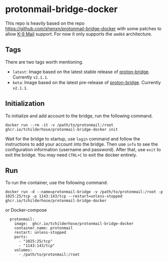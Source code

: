 # protonmail-bridge-docker

This repo is heavily based on the repo https://github.com/shenxn/protonmail-bridge-docker with some patches to allow [K-9 Mail](https://github.com/k9mail/k-9) support. For now it only supports the `amd64` architecture.


## Tags

There are two tags worth mentioning.
 - `latest`: Image based on the latest stable release of [proton-bridge](https://github.com/ProtonMail/proton-bridge). Currently `v2.1.1`.
 - `beta`: Image based on the latest pre-release of [proton-bridge](https://github.com/ProtonMail/proton-bridge). Currently `v2.1.1`.

## Initialization

To initialize and add account to the bridge, run the following command.

```
docker run --rm -it -v /path/to/protonmail:/root ghcr.io/tchilderhose/protonmail-bridge-docker init
```

Wait for the bridge to startup, use `login` command and follow the instructions to add your account into the bridge. Then use `info` to see the configuration information (username and password). After that, use `exit` to exit the bridge. You may need `CTRL+C` to exit the docker entirely.

## Run

To run the container, use the following command.

```
docker run -d --name=protonmail-bridge -v /path/to/protonmail:/root -p 1025:25/tcp -p 1143:143/tcp --restart=unless-stopped ghcr.io/tchilderhose/protonmail-bridge-docker
```

or Docker-compose

```
  protonmail:
    image:  ghcr.io/tchilderhose/protonmail-bridge-docker
    container_name: protonmail
    restart: unless-stopped
    ports:
      - "1025:25/tcp"
      - "1143:143/tcp"
    volumes:
      - /path/to/protonmail:/root
```

